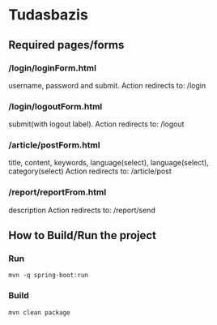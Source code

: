 # Tudasbazis


## Required pages/forms

### /login/loginForm.html
username, password and submit.
Action redirects to: /login

### /login/logoutForm.html
submit(with logout label).
Action redirects to: /logout

### /article/postForm.html
title, content, keywords, language(select), language(select), category(select)
Action redirects to: /article/post

### /report/reportFrom.html
description
Action redirects to: /report/send

## How to Build/Run the project
### Run
```mvn -q spring-boot:run```
### Build
```mvn clean package```
